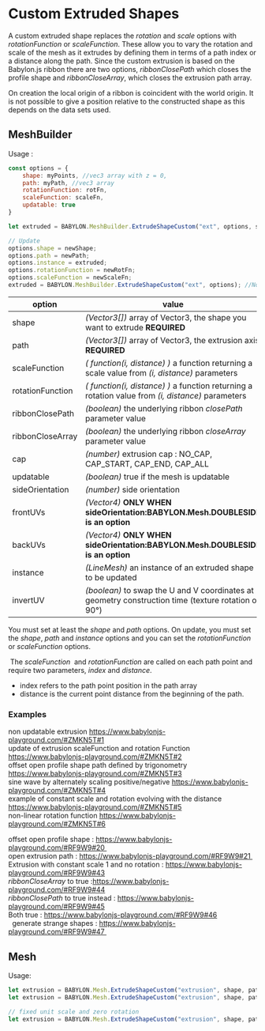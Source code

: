 # Custom Extruded Shapes
A custom extruded shape replaces the _rotation_ and _scale_ options with _rotationFunction_ or _scaleFunction_. These allow you to vary the rotation and scale of the mesh as it extrudes by defining them in terms of a path index or a distance along the path. Since the custom extrusion is based on the Babylon.js ribbon there are two options, *ribbonClosePath* which closes the profile shape and *ribbonCloseArray*, which closes the extrusion path array.

On creation the local origin of a ribbon is coincident with the world origin. It is not possible to give a position relative to the constructed shape as this depends on the data sets used.


## MeshBuilder
Usage :
```javascript
const options = {
    shape: myPoints, //vec3 array with z = 0,
    path: myPath, //vec3 array
    rotationFunction: rotFn,
    scaleFunction: scaleFn,
    updatable: true
}

let extruded = BABYLON.MeshBuilder.ExtrudeShapeCustom("ext", options, scene);  //scene is optional and defaults to the current scene

// Update
options.shape = newShape;
options.path = newPath;
options.instance = extruded;
options.rotationFunction = newRotFn;
options.scaleFunction = newScaleFn;
extruded = BABYLON.MeshBuilder.ExtrudeShapeCustom("ext", options); //No scene parameter when using instance
```

option|value|default value
--------|-----|-------------
shape|_(Vector3[])_  array of Vector3, the shape you want to extrude **REQUIRED**|
path|_(Vector3[])_  array of Vector3, the extrusion axis **REQUIRED** |
scaleFunction|_( function(i, distance) )_  a function returning a scale value from _(i, distance)_ parameters|{return 1;}
rotationFunction|_( function(i, distance) )_  a function returning a rotation value from _(i, distance)_ parameters|{return 0;}
ribbonClosePath|_(boolean)_ the underlying ribbon _closePath_ parameter value|false
ribbonCloseArray|_(boolean)_ the underlying ribbon _closeArray_ parameter value|false
cap|_(number)_ extrusion cap : NO_CAP, CAP_START, CAP_END, CAP_ALL|NO_CAP
updatable|_(boolean)_ true if the mesh is updatable|false
sideOrientation|_(number)_ side orientation|DEFAULTSIDE
frontUVs|_(Vector4)_  **ONLY WHEN sideOrientation:BABYLON.Mesh.DOUBLESIDE is an option** | Vector4(0,0, 1,1) 
backUVs|_(Vector4)_  **ONLY WHEN sideOrientation:BABYLON.Mesh.DOUBLESIDE is an option** | Vector4(0,0, 1,1) 
instance|_(LineMesh)_ an instance of an extruded shape to be updated|null
invertUV|_(boolean)_ to swap the U and V coordinates at geometry construction time (texture rotation of 90°)|false

  
You must set at least the _shape_ and _path_ options. On update, you must set the _shape_, _path_ and _instance_ options and you can set the _rotationFunction_ or _scaleFunction_ options.

 The _scaleFunction_  and _rotationFunction_ are called on each path point and require two parameters, _index_ and _distance_.  

* index refers to the path point position in the path array 
* distance is the current point distance from the beginning of the path. 


### Examples
non updatable extrusion https://www.babylonjs-playground.com/#ZMKN5T#1  
update of extrusion scaleFunction and rotation Function https://www.babylonjs-playground.com/#ZMKN5T#2  
offset open profile shape path defined by trigonometry  https://www.babylonjs-playground.com/#ZMKN5T#3  
sine wave by alternately scaling positive/negative https://www.babylonjs-playground.com/#ZMKN5T#4  
example of constant scale and rotation evolving with the distance https://www.babylonjs-playground.com/#ZMKN5T#5  
non-linear rotation function https://www.babylonjs-playground.com/#ZMKN5T#6   

offset open profile shape : https://www.babylonjs-playground.com/#RF9W9#20    
open extrusion path : https://www.babylonjs-playground.com/#RF9W9#21   
Extrusion with constant scale 1 and no rotation : https://www.babylonjs-playground.com/#RF9W9#43  
 _ribbonCloseArray_ to true :https://www.babylonjs-playground.com/#RF9W9#44  
 _ribbonClosePath_ to true instead : https://www.babylonjs-playground.com/#RF9W9#45  
Both true : https://www.babylonjs-playground.com/#RF9W9#46  
  
generate strange shapes : https://www.babylonjs-playground.com/#RF9W9#47 

## Mesh
Usage: 
```javascript
let extrusion = BABYLON.Mesh.ExtrudeShapeCustom("extrusion", shape, path, scaleFunction, rotateFunction, ribbonCloseArray, ribbonClosePath, cap, scene);
let extrusion = BABYLON.Mesh.ExtrudeShapeCustom("extrusion", shape, path, scaleFunction, rotateFunction, ribbonCloseArray, ribbonClosePath, cap, scene, updatable, sideOrientation, instance); //optional parameters after scene

// fixed unit scale and zero rotation
let extrusion = BABYLON.Mesh.ExtrudeShapeCustom("extrusion", shape, path, () => {return 1}, () => {return 0}, ribbonCloseArray, ribbonClosePath, cap, scene);
```
